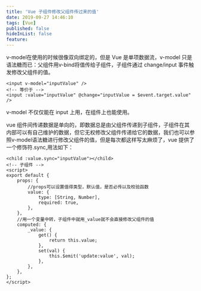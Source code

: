 ```yaml
---
title: 'Vue 子组件修改父组件传过来的值'
date: 2019-09-27 14:46:10
tags: [Vue]
published: false
hideInList: false
feature: 
---
```

v-model在使用的时候很像双向绑定的，但是 Vue 是单项数据流，v-model 只是语法糖而已：父组件用v-bind将值传给子组件，子组件通过 change/input 事件触发修改父组件的值。
```
<input v-model="inputValue" />
<!-- 等价于 -->
<input :value="inputValue" @change="inputValue = $event.target.value" />
```
v-model 不仅仅能在 input 上用，在组件上也能使用。

vue 组件间传递数据是单向的，即数据总是由父组件传递到子组件，子组件在其内部可以有自己维护的数据，但它无权修改父组件传递给它的数据，我们也可以参照v-model语法糖进行修改父组件的值，但是每次都这样写太麻烦了，vue 提供了一个修饰符.sync,用法如下：
```
<child :value.sync="inputValue"></child>
<!-- 子组件 -->
<script>
export default {
    props: {
        //props可以设置值得类型，默认值，是否必传以及校验函数
        value: {
            type: [String, Number],
            required: true,
        },
    },
    //用一个变量中转，子组件中就用_value就不会直接修改父组件的值
    computed: {
        _value: {
            get() {
                return this.value;
            },
            set(val) {
                this.$emit('update:value', val);
            },
        },
    },
};
</script>
```